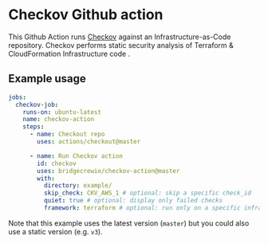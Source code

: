 # Checkov Github action

This Github Action runs [Checkov](https://github.com/bridgecrewio/checkov) against an Infrastructure-as-Code repository.
Checkov performs static security analysis of Terraform & CloudFormation Infrastructure code .


## Example usage

```yaml
jobs:
  checkov-job:
    runs-on: ubuntu-latest
    name: checkov-action
    steps:
      - name: Checkout repo
        uses: actions/checkout@master

      - name: Run Checkov action
        id: checkov
        uses: bridgecrewio/checkov-action@master
        with:
          directory: example/
          skip_check: CKV_AWS_1 # optional: skip a specific check_id
          quiet: true # optional: display only failed checks
          framework: terraform # optional: run only on a specific infrastructure {cloudformation,terraform,kubernetes,all}
```
Note that this example uses the latest version (`master`) but you could also use a static version (e.g. `v3`).
